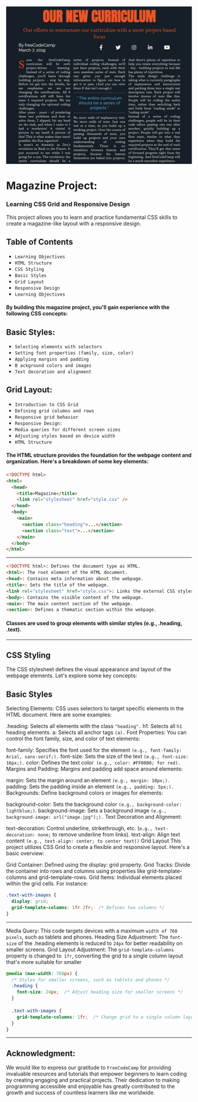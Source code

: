 ![FreeCodCamp Responsive WebDesign HTML](images/magazine_image.jpg)
# Magazine Project:
### Learning CSS Grid and Responsive Design
This project allows you to learn and practice fundamental CSS skills to create a magazine-like layout with a responsive design.

## Table of Contents
- `Learning Objectives`
- `HTML Structure`
- `CSS Styling`
- `Basic Styles`
- `Grid Layout`
- `Responsive Design`
- `Learning Objectives`
#### By building this magazine project, you'll gain experience with the following CSS concepts:

## Basic Styles:
- `Selecting elements with selectors`
- `Setting font properties (family, size, color)`
- `Applying margins and padding`
- `B ackground colors and images`
- `Text decoration and alignment`
## Grid Layout:
- `Introduction to CSS Grid`
- `Defining grid columns and rows`
- `Responsive grid behavior`
- `Responsive Design:`
- `Media queries for different screen sizes`
- `Adjusting styles based on device width`
- `HTML Structure`
#### The HTML structure provides the foundation for the webpage content and organization. Here's a breakdown of some key elements:

```html
<!DOCTYPE html>
<html>
  <head>
    <title>Magazine</title>
    <link rel="stylesheet" href="style.css" />
  </head>
  <body>
    <main>
      <section class="heading">...</section>
      <section class="text">...</section>
    </main>
  </body>
</html>
```
---
```html
<!DOCTYPE html>: Defines the document type as HTML.
<html>: The root element of the HTML document.
<head>: Contains meta information about the webpage.
<title>: Sets the title of the webpage.
<link rel="stylesheet" href="style.css">: Links the external CSS stylesheet.
<body>: Contains the visible content of the webpage.
<main>: The main content section of the webpage.
<section>: Defines a thematic section within the webpage.
```    
#### Classes are used to group elements with similar styles (e.g., .heading, .text).
***
## CSS Styling
The CSS stylesheet defines the visual appearance and layout of the webpage elements. Let's explore some key concepts:

## Basic Styles
Selecting Elements: CSS uses selectors to target specific elements in the HTML document. Here are some examples:

.heading: Selects all elements with the class `"heading".`
h1: Selects all `h1` heading elements.
a: Selects all anchor tags `(a).`
Font Properties: You can control the font family, size, and color of text elements:

font-family: Specifies the font used for the element `(e.g., font-family: Arial, sans-serif;).`
font-size: Sets the size of the text `(e.g., font-size: 16px;).`
color: Defines the text color` (e.g., color: #FF0000; for red).`
Margins and Padding: Margins and padding add space around elements:

margin: Sets the margin around an element `(e.g., margin: 10px;).`
padding: Sets the padding inside an element `(e.g., padding: 5px;).`
Backgrounds: Define background colors or images for elements:

background-color: Sets the background color `(e.g., background-color: lightblue;)`.
background-image: Sets a background image `(e.g., background-image: url("image.jpg");).`
Text Decoration and Alignment:

text-decoration: Control underline, strikethrough, etc. (`e.g., text-decoration: none;` to remove underline from links).
text-align: Align text content `(e.g., text-align: center; to center text()`
Grid Layout
This project utilizes CSS Grid to create a flexible and responsive layout. Here's a basic overview:

Grid Container: Defined using the display: grid property.
Grid Tracks: Divide the container into rows and columns using properties like grid-template-columns and grid-template-rows.
Grid Items: Individual elements placed within the grid cells.
For instance:
```css
.text-with-images {
  display: grid;
  grid-template-columns: 1fr 2fr;  /* Defines two columns */
}
```
***
Media Query: This code targets devices with a maximum `width of 768 pixels`, such as tablets and phones.
Heading Size Adjustment: The `font-size` of the .heading elements is reduced to `24px` for better readability on smaller screens.
Grid Layout Adjustment: The `grid-template-columns` property is changed to` 1fr`, converting the grid to a single column layout that's more suitable for smaller
```css
@media (max-width: 768px) {
  /* Styles for smaller screens, such as tablets and phones */
  .heading {
    font-size: 24px;  /* Adjust heading size for smaller screens */
  }

  .text-with-images {
    grid-template-columns: 1fr;  /* Change grid to a single column layout */
  }
}
```
***
## Acknowledgment:
We would like to express our gratitude to `FreeCodeCamp` for providing invaluable resources and tutorials that empower beginners to learn coding by creating engaging and practical projects. Their dedication to making programming accessible and enjoyable has greatly contributed to the growth and success of countless learners like me worldwide.
